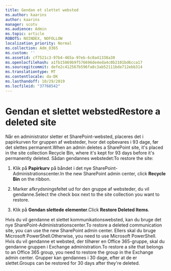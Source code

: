 ```yaml
---
title: Gendan et slettet websted
ms.author: kaarins
author: kaarins
manager: scotv
ms.audience: Admin
ms.topic: article
ROBOTS: NOINDEX, NOFOLLOW
localization_priority: Normal
ms.collection: Adm_O365
ms.custom: ''
ms.assetid: cf7521c3-97b4-465a-97eb-6c0a41338a30
ms.openlocfilehash: a1fb15869b9f576696de4eda4c0b2101bd6cca17
ms.sourcegitcommit: defe2c412567b596fa8c3ab52111bde712ebb314
ms.translationtype: MT
ms.contentlocale: da-DK
ms.lasthandoff: 10/29/2019
ms.locfileid: "37768542"
---
```

# <a name="restore-a-deleted-site"></a><span data-ttu-id="7b132-102">Gendan et slettet websted</span><span class="sxs-lookup"><span data-stu-id="7b132-102">Restore a deleted site</span></span>

<span data-ttu-id="7b132-103">Når en administrator sletter et SharePoint-websted, placeres det i papirkurven for gruppen af websteder, hvor det opbevares i 93 dage, før det slettes permanent.</span><span class="sxs-lookup"><span data-stu-id="7b132-103">When an admin deletes a SharePoint site, it's placed in the site collection Recycle Bin, where it's kept for 93 days before it's permanently deleted.</span></span> <span data-ttu-id="7b132-104">Sådan gendannes webstedet:</span><span class="sxs-lookup"><span data-stu-id="7b132-104">To restore the site:</span></span>
  
1. <span data-ttu-id="7b132-105">Klik på **Papirkurv** på båndet i det nye SharePoint-Administrationscenter.</span><span class="sxs-lookup"><span data-stu-id="7b132-105">In the new SharePoint admin center, click **Recycle Bin** on the ribbon.</span></span> 
    
2. <span data-ttu-id="7b132-106">Marker afkrydsningsfeltet ud for den gruppe af websteder, du vil gendanne.</span><span class="sxs-lookup"><span data-stu-id="7b132-106">Select the check box next to the site collection you want to restore.</span></span>
    
3. <span data-ttu-id="7b132-107">Klik på **Gendan slettede elementer**.</span><span class="sxs-lookup"><span data-stu-id="7b132-107">Click **Restore Deleted Items**.</span></span>
    
<span data-ttu-id="7b132-108">Hvis du vil gendanne et slettet kommunikationswebsted, kan du bruge det nye SharePoint-Administrationscenter.</span><span class="sxs-lookup"><span data-stu-id="7b132-108">To restore a deleted communication site, you can use the new SharePoint admin center.</span></span> <span data-ttu-id="7b132-109">Ellers skal du bruge Microsoft PowerShell.</span><span class="sxs-lookup"><span data-stu-id="7b132-109">Otherwise, you need to use Microsoft PowerShell.</span></span> <span data-ttu-id="7b132-110">Hvis du vil gendanne et websted, der tilhører en Office 365-gruppe, skal du gendanne gruppen i Exchange administration.</span><span class="sxs-lookup"><span data-stu-id="7b132-110">To restore a site that belongs to an Office 365 group, you need to restore the group in the Exchange admin center.</span></span> <span data-ttu-id="7b132-111">Grupper kan gendannes i 30 dage, efter at de er slettet.</span><span class="sxs-lookup"><span data-stu-id="7b132-111">Groups can be restored for 30 days after they're deleted.</span></span>
  


